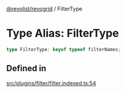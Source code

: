 [@revolist/revogrid](README.md) / FilterType

# Type Alias: FilterType

```ts
type FilterType: keyof typeof filterNames;
```

## Defined in

[src/plugins/filter/filter.indexed.ts:54](https://github.com/revolist/revogrid/blob/d69bb90753f30d16a898150d08ff61a1e2f66a39/src/plugins/filter/filter.indexed.ts#L54)
